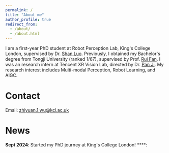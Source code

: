 ```yaml
---
permalink: /
title: "About me"
author_profile: true
redirect_from: 
  - /about/
  - /about.html
---
```


I am a first-year PhD student at Robot Perception Lab, King's College London, supervised by Dr. [Shan Luo](https://shanluo.github.io/). Previously, I obtained my Bachelor's degree from Tongji University (ranked 1/67), supervised by Prof. [Rui Fan](https://www.ruirangerfan.com/). I was an research intern at Tencent XR Vision Lab, directed by Dr. [Pan Ji](https://panji530.github.io/). My research interest includes Multi-modal Perception, Robot Learning, and AIGC. 

Contact
======
Email: [zhiyuan.1.wu@kcl.ac.uk](zhiyuan.1.wu@kcl.ac.uk)

News
======
**Sept 2024**: Started my PhD journey at King's College London!
****: 
